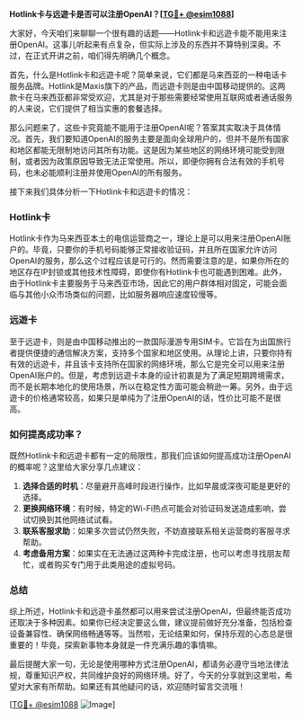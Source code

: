 **Hotlink卡与远遊卡是否可以注册OpenAI？[[TG💪+ @esim1088](https://t.me/s/esim1088)]**

大家好，今天咱们来聊聊一个很有趣的话题——Hotlink卡和远遊卡能不能用来注册OpenAI。这事儿听起来有点复杂，但实际上涉及的东西并不算特别深奥。不过，在正式开讲之前，咱们得先明确几个概念。

首先，什么是Hotlink卡和远遊卡呢？简单来说，它们都是马来西亚的一种电话卡服务品牌。Hotlink是Maxis旗下的产品，而远遊卡则是由中国移动提供的。这两款卡在马来西亚都非常受欢迎，尤其是对于那些需要经常使用互联网或者通话服务的人来说，它们提供了相当实惠的套餐选择。

那么问题来了，这些卡究竟能不能用于注册OpenAI呢？答案其实取决于具体情况。首先，我们要知道OpenAI的服务主要是面向全球用户的，但并不是所有国家和地区都能无限制地访问其所有功能。这是因为某些地区的网络环境可能受到限制，或者因为政策原因导致无法正常使用。所以，即便你拥有合法有效的手机号码，也未必能顺利注册并使用OpenAI的所有服务。

接下来我们具体分析一下Hotlink卡和远遊卡的情况：

### Hotlink卡

Hotlink卡作为马来西亚本土的电信运营商之一，理论上是可以用来注册OpenAI账户的。毕竟，只要你的手机号码能够正常接收验证码，并且所在国家允许访问OpenAI的服务，那么这个过程应该是可行的。然而需要注意的是，如果你所在的地区存在IP封锁或其他技术性障碍，即使你有Hotlink卡也可能遇到困难。此外，由于Hotlink卡主要服务于马来西亚市场，因此它的用户群体相对固定，可能会面临与其他小众市场类似的问题，比如服务器响应速度较慢等。

### 远遊卡

至于远遊卡，则是由中国移动推出的一款国际漫游专用SIM卡。它旨在为出国旅行者提供便捷的通信解决方案，支持多个国家和地区使用。从理论上讲，只要你持有有效的远遊卡，并且该卡支持所在国家的网络环境，那么它是完全可以用来注册OpenAI账户的。但是，考虑到远遊卡本身的设计初衷是为了满足短期跨境需求，而不是长期本地化的使用场景，所以在稳定性方面可能会稍逊一筹。另外，由于远遊卡的价格通常较高，如果只是单纯为了注册OpenAI的话，性价比可能不是很高。

### 如何提高成功率？

既然Hotlink卡和远遊卡都有一定的局限性，那我们应该如何提高成功注册OpenAI的概率呢？这里给大家分享几点建议：

1. **选择合适的时机**：尽量避开高峰时段进行操作，比如早晨或深夜可能是更好的选择。
2. **更换网络环境**：有时候，特定的Wi-Fi热点可能会对验证码发送造成影响，尝试切换到其他网络试试看。
3. **联系客服求助**：如果多次尝试仍然失败，不妨直接联系相关运营商的客服寻求帮助。
4. **考虑备用方案**：如果实在无法通过这两种卡完成注册，也可以考虑寻找朋友帮忙，或者购买专门用于此类用途的虚拟号码。

### 总结

综上所述，Hotlink卡和远遊卡虽然都可以用来尝试注册OpenAI，但最终能否成功还取决于多种因素。如果你已经决定要这么做，建议提前做好充分准备，包括检查设备兼容性、确保网络畅通等等。当然啦，无论结果如何，保持乐观的心态总是很重要的！毕竟，探索新事物本身就是一件充满乐趣的事情嘛。

最后提醒大家一句，无论是使用哪种方式注册OpenAI，都请务必遵守当地法律法规，尊重知识产权，共同维护良好的网络环境。好了，今天的分享就到这里啦，希望对大家有所帮助。如果还有其他疑问的话，欢迎随时留言交流哦！

[[TG💪+ @esim1088](https://t.me/s/esim1088) ![Image](https://i.postimg.cc/4NQfJmqS/Snipaste-2025-05-13-00-14-12.png)]